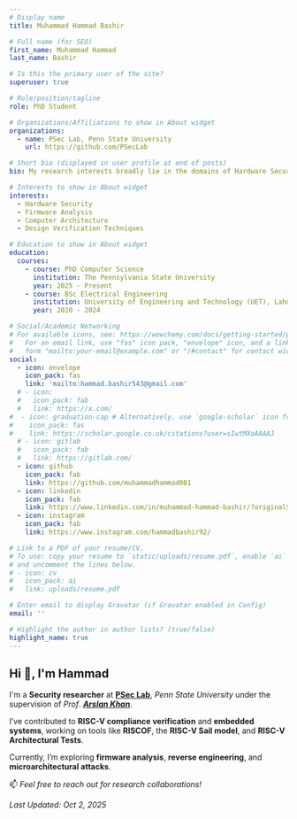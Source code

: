 ```yaml
---
# Display name
title: Muhammad Hammad Bashir

# Full name (for SEO)
first_name: Muhammad Hammad
last_name: Bashir

# Is this the primary user of the site?
superuser: true

# Role/position/tagline
role: PhD Student

# Organizations/Affiliations to show in About widget
organizations:
  - name: PSec Lab, Penn State University
    url: https://github.com/PSecLab

# Short bio (displayed in user profile at end of posts)
bio: My research interests broadly lie in the domains of Hardware Security, Firmware Analysis and Computer Architecture.

# Interests to show in About widget
interests:
  - Hardware Security
  - Firmware Analysis
  - Computer Architecture
  - Design Verification Techniques

# Education to show in About widget
education:
  courses:
    - course: PhD Computer Science
      institution: The Pennsylvania State University
      year: 2025 - Present
    - course: BSc Electrical Engineering
      institution: University of Engineering and Technology (UET), Lahore
      year: 2020 - 2024

# Social/Academic Networking
# For available icons, see: https://wowchemy.com/docs/getting-started/page-builder/#icons
#   For an email link, use "fas" icon pack, "envelope" icon, and a link in the
#   form "mailto:your-email@example.com" or "/#contact" for contact widget.
social:
  - icon: envelope
    icon_pack: fas
    link: 'mailto:hammad.bashir543@gmail.com'
  # - icon:
  #   icon_pack: fab
  #   link: https://x.com/
#  - icon: graduation-cap # Alternatively, use `google-scholar` icon from `ai` icon pack
#    icon_pack: fas
#    link: https://scholar.google.co.uk/citations?user=sIwtMXoAAAAJ
  # - icon: gitlab
  #   icon_pack: fab
  #   link: https://gitlab.com/
  - icon: github
    icon_pack: fab
    link: https://github.com/muhammadhammad001
  - icon: linkedin
    icon_pack: fab
    link: https://www.linkedin.com/in/muhammad-hammad-bashir/?originalSubdomain=pk
  - icon: instagram
    icon_pack: fab
    link: https://www.instagram.com/hammadbashir92/

# Link to a PDF of your resume/CV.
# To use: copy your resume to `static/uploads/resume.pdf`, enable `ai` icons in `params.toml`,
# and uncomment the lines below.
# - icon: cv
#   icon_pack: ai
#   link: uploads/resume.pdf

# Enter email to display Gravatar (if Gravatar enabled in Config)
email: ''

# Highlight the author in author lists? (true/false)
highlight_name: true
---
```

## Hi 👋, I'm Hammad

I'm a **Security researcher** at [**PSec Lab**](https://github.com/PSecLab), *Penn State University* under the supervision of _Prof_. [**_Arslan Khan_**](https://arslan8.github.io/).

I’ve contributed to **RISC-V compliance verification** and **embedded systems**, working on tools like **RISCOF**, the **RISC-V Sail model**, and **RISC-V Architectural Tests**.

Currently, I’m exploring **firmware analysis**, **reverse engineering**, and **microarchitectural attacks**.

📫 *Feel free to reach out for research collaborations!*

_Last Updated: Oct 2, 2025_
<!-- {{< icon name="download" pack="fas" >}} Download my {{< staticref "uploads/demo_resume.pdf" "newtab" >}}resumé{{< /staticref >}}. -->
